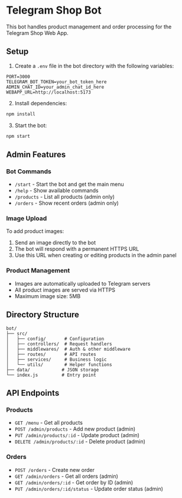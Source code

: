 # Telegram Shop Bot

This bot handles product management and order processing for the Telegram Shop Web App.

## Setup

1. Create a `.env` file in the bot directory with the following variables:
```
PORT=3000
TELEGRAM_BOT_TOKEN=your_bot_token_here
ADMIN_CHAT_ID=your_admin_chat_id_here
WEBAPP_URL=http://localhost:5173
```

2. Install dependencies:
```bash
npm install
```

3. Start the bot:
```bash
npm start
```

## Admin Features

### Bot Commands
- `/start` - Start the bot and get the main menu
- `/help` - Show available commands
- `/products` - List all products (admin only)
- `/orders` - Show recent orders (admin only)

### Image Upload
To add product images:
1. Send an image directly to the bot
2. The bot will respond with a permanent HTTPS URL
3. Use this URL when creating or editing products in the admin panel

### Product Management
- Images are automatically uploaded to Telegram servers
- All product images are served via HTTPS
- Maximum image size: 5MB

## Directory Structure
```
bot/
├── src/
│   ├── config/       # Configuration
│   ├── controllers/  # Request handlers
│   ├── middlewares/  # Auth & other middleware
│   ├── routes/       # API routes
│   ├── services/     # Business logic
│   └── utils/        # Helper functions
├── data/            # JSON storage
└── index.js         # Entry point
```

## API Endpoints

### Products
- `GET /menu` - Get all products
- `POST /admin/products` - Add new product (admin)
- `PUT /admin/products/:id` - Update product (admin)
- `DELETE /admin/products/:id` - Delete product (admin)

### Orders
- `POST /orders` - Create new order
- `GET /admin/orders` - Get all orders (admin)
- `GET /admin/orders/:id` - Get order by ID (admin)
- `PUT /admin/orders/:id/status` - Update order status (admin)
